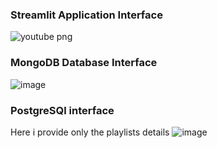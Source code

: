 ### Streamlit Application Interface
![youtube png](https://github.com/Raguldesire/Youtube-Data-Harvesting-and-Warehousing/assets/136821041/7dd06bf4-e7fa-447a-80fb-b8e37be74641)



### MongoDB Database Interface
![image](https://github.com/Raguldesire/Youtube-Data-Harvesting-and-Warehousing/assets/136821041/8152a254-75a3-40e3-9d39-8e57b6a2fa78)


### PostgreSQl interface
Here i provide only the playlists details 
![image](https://github.com/Raguldesire/Youtube-Data-Harvesting-and-Warehousing/assets/136821041/98a6d95a-8522-4b45-9335-e62512e2aceb)


